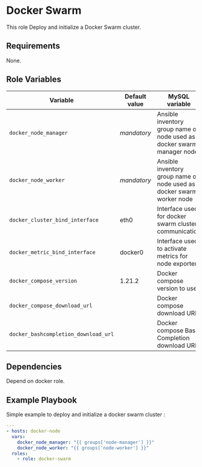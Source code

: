 Docker Swarm
=========

This role Deploy and initialize a Docker Swarm cluster.

Requirements
------------

None.

Role Variables
--------------

| Variable | Default value | MySQL variable |
| ---------|---------------|-------------- |
| `docker_node_manager` | *mandatory* | Ansible inventory group name of node used as docker swarm manager node |
| `docker_node_worker` | *mandatory* | Ansible inventory group name of node used as docker swarm worker node |
| `docker_cluster_bind_interface` | eth0 | Interface used for docker swarm cluster communication |
| `docker_metric_bind_interface` | docker0 | Interface used to activate metrics for node exporter |
| `docker_compose_version` | 1.21.2 | Docker compose version to used |
| `docker_compose_download_url` |  | Docker compose download URL |
| `docker_bashcompletion_download_url` |  | Docker compose Bash Completion download URL |

Dependencies
------------

Depend on docker role.

Example Playbook
----------------

Simple example to deploy and initialize a docker swarm cluster :

```yaml
---
- hosts: docker-node
  vars:
    docker_node_manager: "{{ groups['node-manager'] }}"
    docker_node_worker: "{{ groups['node-worker'] }}"
  roles:
    - role: docker-swarm

